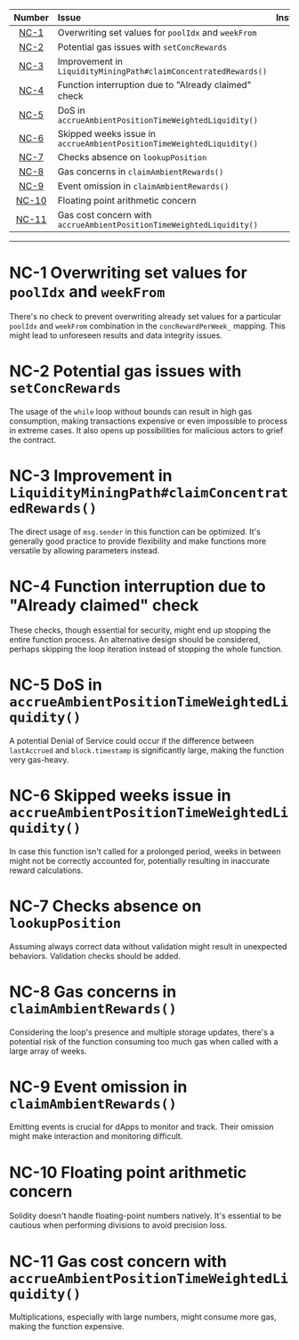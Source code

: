 |Number|Issue|Instances|
|:-:|:-|:-:|
|[NC-1](#NC-1)|Overwriting set values for `poolIdx` and `weekFrom`|1|
|[NC-2](#NC-2)|Potential gas issues with `setConcRewards`|1|
|[NC-3](#NC-3)|Improvement in `LiquidityMiningPath#claimConcentratedRewards()`|1|
|[NC-4](#NC-4)|Function interruption due to "Already claimed" check|2|
|[NC-5](#NC-5)|DoS in `accrueAmbientPositionTimeWeightedLiquidity()`|1|
|[NC-6](#NC-6)|Skipped weeks issue in `accrueAmbientPositionTimeWeightedLiquidity()`|1|
|[NC-7](#NC-7)|Checks absence on `lookupPosition`|1|
|[NC-8](#NC-8)|Gas concerns in `claimAmbientRewards()`|1|
|[NC-9](#NC-9)|Event omission in `claimAmbientRewards()`|1|
|[NC-10](#NC-10)|Floating point arithmetic concern|1|
|[NC-11](#NC-11)|Gas cost concern with `accrueAmbientPositionTimeWeightedLiquidity()`|1|

---

# NC-1 Overwriting set values for `poolIdx` and `weekFrom`

There's no check to prevent overwriting already set values for a particular `poolIdx` and `weekFrom` combination in the `concRewardPerWeek_` mapping. This might lead to unforeseen results and data integrity issues. 

# NC-2 Potential gas issues with `setConcRewards`

The usage of the `while` loop without bounds can result in high gas consumption, making transactions expensive or even impossible to process in extreme cases. It also opens up possibilities for malicious actors to grief the contract.

# NC-3 Improvement in `LiquidityMiningPath#claimConcentratedRewards()`

The direct usage of `msg.sender` in this function can be optimized. It's generally good practice to provide flexibility and make functions more versatile by allowing parameters instead.

# NC-4 Function interruption due to "Already claimed" check

These checks, though essential for security, might end up stopping the entire function process. An alternative design should be considered, perhaps skipping the loop iteration instead of stopping the whole function.

# NC-5 DoS in `accrueAmbientPositionTimeWeightedLiquidity()`

A potential Denial of Service could occur if the difference between `lastAccrued` and `block.timestamp` is significantly large, making the function very gas-heavy.

# NC-6 Skipped weeks issue in `accrueAmbientPositionTimeWeightedLiquidity()`

In case this function isn't called for a prolonged period, weeks in between might not be correctly accounted for, potentially resulting in inaccurate reward calculations.

# NC-7 Checks absence on `lookupPosition`

Assuming always correct data without validation might result in unexpected behaviors. Validation checks should be added.

# NC-8 Gas concerns in `claimAmbientRewards()`

Considering the loop's presence and multiple storage updates, there's a potential risk of the function consuming too much gas when called with a large array of weeks.

# NC-9 Event omission in `claimAmbientRewards()`

Emitting events is crucial for dApps to monitor and track. Their omission might make interaction and monitoring difficult.

# NC-10 Floating point arithmetic concern

Solidity doesn't handle floating-point numbers natively. It's essential to be cautious when performing divisions to avoid precision loss.

# NC-11 Gas cost concern with `accrueAmbientPositionTimeWeightedLiquidity()`

Multiplications, especially with large numbers, might consume more gas, making the function expensive.
